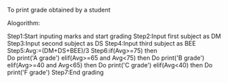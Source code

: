 To print grade obtained by a student

Alogorithm:

Step1:Start inputing marks and start grading
Step2:Input first subject as DM
Step3:Input second subject as DS
Step4:Input third subject as BEE
Step5:Avg:=(DM+DS+BEE)/3
Step6:if(Avg>=75) then  
          Do
          print('A grade')
      elif(Avg>=65 and Avg<75)  then
          Do
          print('B grade')
      elif(Avg>=40 and Avg<65) then
          Do
          print('C grade')
      elif(Avg<40) then
          Do
          print('F grade')
Step7:End grading
